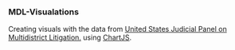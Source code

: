 ### MDL-Visualations

Creating visuals with the data from [United States Judicial Panel on Multidistrict Litigation.](http://www.jpml.uscourts.gov/) using [ChartJS](http://www.chartjs.org/).